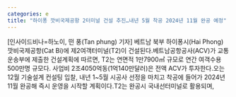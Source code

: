 ```yaml
---
categories: e
title: "하이퐁 깟비국제공항 2터미널 건설 추진…내년 5월 착공 2024년 11월 완공 예정"
---
```

[인사이드비나=하노이, 떤 풍(Tan phung) 기자] 베트남 북부 하이퐁시(Hai Phong) 깟비국제공항(Cat Bi)에 제2여객터미널(T2)이 건설된다.베트남공항공사(ACV)가 교통운송부에 제출한 건설계획에 따르면, T2는 연면적 1만7900㎡ 규모로 연간 여객수용 500만명 규모다. 사업비 2조4050억동(1억140만달러)은 전액 ACV가 투자한다.오는 12월 기술설계 컨설팅 입찰, 내년 1~5월 시공사 선정을 마치고 착공에 들어가 2024년 11월 완공해 즉시 운영을 시작할 계획이다.T2는 완공시 국내선터미널로 활용되며,